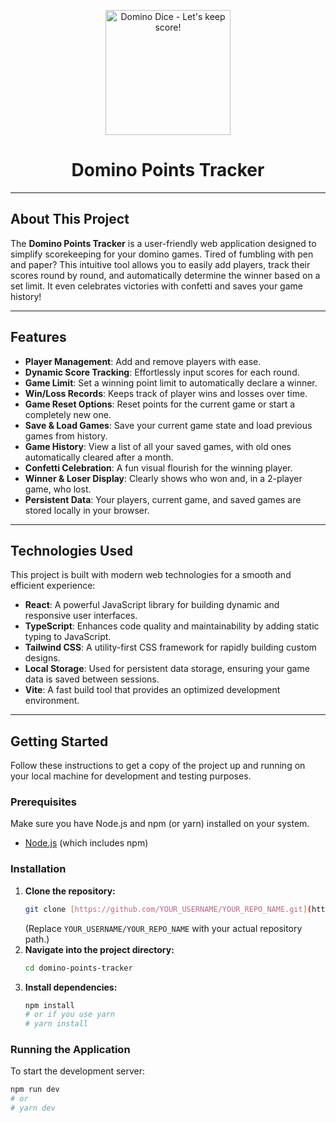 <p align="center">
  <img src="https://github.com/YOUR_USERNAME/YOUR_REPO_NAME/blob/main/path/to/your/domino-image.png?raw=true" alt="Domino Dice - Let's keep score!" width="200"/>
  </p>

<h1 align="center">Domino Points Tracker</h1>

---

## About This Project

The **Domino Points Tracker** is a user-friendly web application designed to simplify scorekeeping for your domino games. Tired of fumbling with pen and paper? This intuitive tool allows you to easily add players, track their scores round by round, and automatically determine the winner based on a set limit. It even celebrates victories with confetti and saves your game history!

---

## Features

* **Player Management**: Add and remove players with ease.
* **Dynamic Score Tracking**: Effortlessly input scores for each round.
* **Game Limit**: Set a winning point limit to automatically declare a winner.
* **Win/Loss Records**: Keeps track of player wins and losses over time.
* **Game Reset Options**: Reset points for the current game or start a completely new one.
* **Save & Load Games**: Save your current game state and load previous games from history.
* **Game History**: View a list of all your saved games, with old ones automatically cleared after a month.
* **Confetti Celebration**: A fun visual flourish for the winning player.
* **Winner & Loser Display**: Clearly shows who won and, in a 2-player game, who lost.
* **Persistent Data**: Your players, current game, and saved games are stored locally in your browser.

---

## Technologies Used

This project is built with modern web technologies for a smooth and efficient experience:

* **React**: A powerful JavaScript library for building dynamic and responsive user interfaces.
* **TypeScript**: Enhances code quality and maintainability by adding static typing to JavaScript.
* **Tailwind CSS**: A utility-first CSS framework for rapidly building custom designs.
* **Local Storage**: Used for persistent data storage, ensuring your game data is saved between sessions.
* **Vite**: A fast build tool that provides an optimized development environment.

---

## Getting Started

Follow these instructions to get a copy of the project up and running on your local machine for development and testing purposes.

### Prerequisites

Make sure you have Node.js and npm (or yarn) installed on your system.

* [Node.js](https://nodejs.org/) (which includes npm)

### Installation

1.  **Clone the repository:**
    ```bash
    git clone [https://github.com/YOUR_USERNAME/YOUR_REPO_NAME.git](https://github.com/YOUR_USERNAME/YOUR_REPO_NAME.git)
    ```
    (Replace `YOUR_USERNAME/YOUR_REPO_NAME` with your actual repository path.)
2.  **Navigate into the project directory:**
    ```bash
    cd domino-points-tracker
    ```
3.  **Install dependencies:**
    ```bash
    npm install
    # or if you use yarn
    # yarn install
    ```

### Running the Application

To start the development server:

```bash
npm run dev
# or
# yarn dev